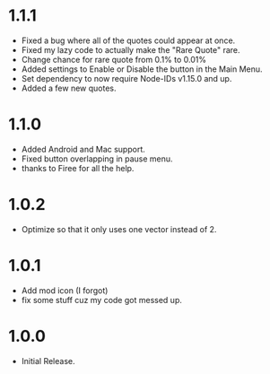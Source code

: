 # 1.1.1
- Fixed a bug where all of the quotes could appear at once.
- Fixed my lazy code to actually make the "Rare Quote" rare.
- Change chance for rare quote from 0.1% to 0.01%
- Added settings to Enable or Disable the button in the Main Menu.
- Set dependency to now require Node-IDs v1.15.0 and up.
- Added a few new quotes.

# 1.1.0
- Added Android and Mac support.
- Fixed button overlapping in pause menu.
- thanks to Firee for all the help.

# 1.0.2
- Optimize so that it only uses one vector instead of 2.

# 1.0.1
- Add mod icon (I forgot)
- fix some stuff cuz my code got messed up.

# 1.0.0
- Initial Release.